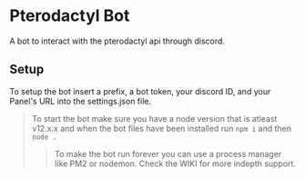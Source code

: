 # Pterodactyl Bot
A bot to interact with the pterodactyl api through discord.

## Setup
To setup the bot insert a prefix, a bot token, your discord ID, and your Panel's URL into the settings.json file.
> To start the bot make sure you have a node version that is atleast v12.x.x and when the bot files have been installed run `npm i` and then `node .`
>> To make the bot run forever you can use a process manager like PM2 or nodemon.
Check the WIKI for more indepth support.


